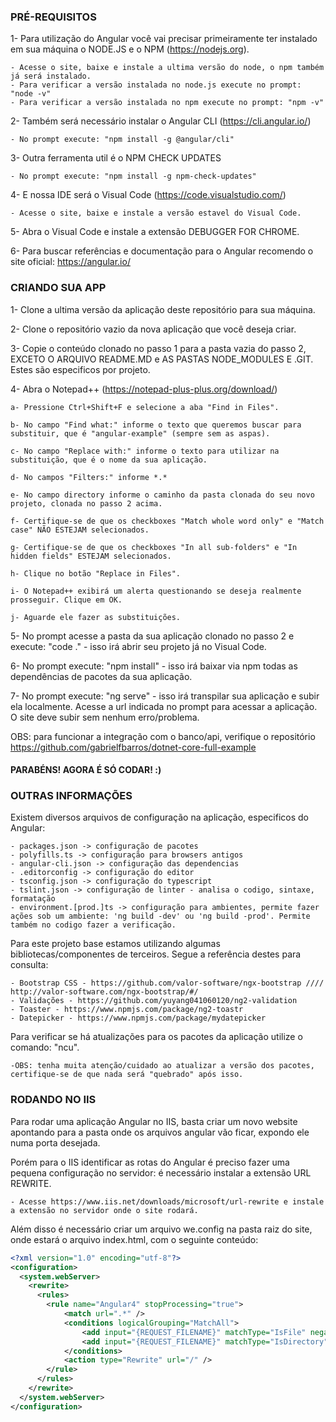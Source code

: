 ### PRÉ-REQUISITOS

1- Para utilização do Angular você vai precisar primeiramente ter instalado em sua máquina o NODE.JS e o NPM (https://nodejs.org).

	- Acesse o site, baixe e instale a ultima versão do node, o npm também já será instalado.
	- Para verificar a versão instalada no node.js execute no prompt: "node -v"
	- Para verificar a versão instalada no npm execute no prompt: "npm -v"
	
2- Também será necessário instalar o Angular CLI (https://cli.angular.io/)
	
	- No prompt execute: "npm install -g @angular/cli"
	
3- Outra ferramenta util é o NPM CHECK UPDATES
	
	- No prompt execute: "npm install -g npm-check-updates"
	
4- E nossa IDE será o Visual Code (https://code.visualstudio.com/)
	
	- Acesse o site, baixe e instale a versão estavel do Visual Code.
	
5- Abra o Visual Code e instale a extensão DEBUGGER FOR CHROME.

6- Para buscar referências e documentação para o Angular recomendo o site oficial: https://angular.io/


### CRIANDO SUA APP

1- Clone a ultima versão da aplicação deste repositório para sua máquina. 

2- Clone o repositório vazio da nova aplicação que você deseja criar.

3- Copie o conteúdo clonado no passo 1 para a pasta vazia do passo 2, EXCETO O ARQUIVO README.MD e AS PASTAS NODE_MODULES E .GIT. Estes são especificos por projeto.

4- Abra o Notepad++ (https://notepad-plus-plus.org/download/)

	a- Pressione Ctrl+Shift+F e selecione a aba "Find in Files".
	
	b- No campo "Find what:" informe o texto que queremos buscar para substituir, que é "angular-example" (sempre sem as aspas).
	
	c- No campo "Replace with:" informe o texto para utilizar na substituição, que é o nome da sua aplicação.
	
	d- No campos "Filters:" informe *.*
	
	e- No campo directory informe o caminho da pasta clonada do seu novo projeto, clonada no passo 2 acima.
	
	f- Certifique-se de que os checkboxes "Match whole word only" e "Match case" NÃO ESTEJAM selecionados.
	
	g- Certifique-se de que os checkboxes "In all sub-folders" e "In hidden fields" ESTEJAM selecionados.
	
	h- Clique no botão "Replace in Files".
	
	i- O Notepad++ exibirá um alerta questionando se deseja realmente prosseguir. Clique em OK.
	
	j- Aguarde ele fazer as substituições.

5- No prompt acesse a pasta da sua aplicação clonado no passo 2 e execute: "code ." - isso irá abrir seu projeto já no Visual Code.

6- No prompt execute: "npm install" - isso irá baixar via npm todas as dependências de pacotes da sua aplicação.

7- No prompt execute: "ng serve" - isso irá transpilar sua aplicação e subir ela localmente. Acesse a url indicada no prompt para acessar a aplicação. O site deve subir sem nenhum erro/problema.

OBS: para funcionar a integração com o banco/api, verifique o repositório https://github.com/gabrielfbarros/dotnet-core-full-example

#### PARABÉNS! AGORA É SÓ CODAR! :)


### OUTRAS INFORMAÇÕES

Existem diversos arquivos de configuração na aplicação, especificos do Angular:

	- packages.json -> configuração de pacotes
	- polyfills.ts -> configuração para browsers antigos
	- angular-cli.json -> configuração das dependencias
	- .editorconfig -> configuração do editor
	- tsconfig.json -> configuração do typescript
	- tslint.json -> configuração de linter - analisa o codigo, sintaxe, formatação
	- environment.[prod.]ts -> configuração para ambientes, permite fazer ações sob um ambiente: 'ng build -dev' ou 'ng build -prod'. Permite também no codigo fazer a verificação.
	
Para este projeto base estamos utilizando algumas bibliotecas/componentes de terceiros. Segue a referência destes para consulta:

	- Bootstrap CSS - https://github.com/valor-software/ngx-bootstrap //// http://valor-software.com/ngx-bootstrap/#/
	- Validações - https://github.com/yuyang041060120/ng2-validation
	- Toaster - https://www.npmjs.com/package/ng2-toastr
	- Datepicker - https://www.npmjs.com/package/mydatepicker
	
Para verificar se há atualizações para os pacotes da aplicação utilize o comando: "ncu".
	
	-OBS: tenha muita atenção/cuidado ao atualizar a versão dos pacotes, certifique-se de que nada será "quebrado" após isso.
	
### RODANDO NO IIS

Para rodar uma aplicação Angular no IIS, basta criar um novo website apontando para a pasta onde os arquivos angular vão ficar, expondo ele numa porta desejada.

Porém para o IIS identificar as rotas do Angular é preciso fazer uma pequena configuração no servidor: é necessário instalar a extensão URL REWRITE.

    - Acesse https://www.iis.net/downloads/microsoft/url-rewrite e instale a extensão no servidor onde o site rodará.
    
Além disso é necessário criar um arquivo we.config na pasta raiz do site, onde estará o arquivo index.html, com o seguinte conteúdo:

```xml
<?xml version="1.0" encoding="utf-8"?>
<configuration>
  <system.webServer>
    <rewrite>
      <rules>
		<rule name="Angular4" stopProcessing="true">
			<match url=".*" />
			<conditions logicalGrouping="MatchAll">
				<add input="{REQUEST_FILENAME}" matchType="IsFile" negate="true" />
				<add input="{REQUEST_FILENAME}" matchType="IsDirectory" negate="true" />
			</conditions>
			<action type="Rewrite" url="/" />
		</rule>
	  </rules>
    </rewrite>
  </system.webServer>
</configuration>
```